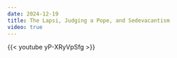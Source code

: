 ```yaml
---
date: 2024-12-19
title: The Lapsi, Judging a Pope, and Sedevacantism
video: true
---
```



{{< youtube yP-XRyVpSfg >}}
